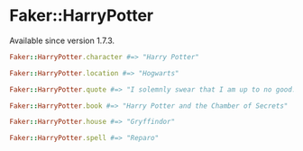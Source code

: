# Faker::HarryPotter

Available since version 1.7.3.

```ruby
Faker::HarryPotter.character #=> "Harry Potter"

Faker::HarryPotter.location #=> "Hogwarts"

Faker::HarryPotter.quote #=> "I solemnly swear that I am up to no good."

Faker::HarryPotter.book #=> "Harry Potter and the Chamber of Secrets"

Faker::HarryPotter.house #=> "Gryffindor"

Faker::HarryPotter.spell #=> "Reparo"
```
